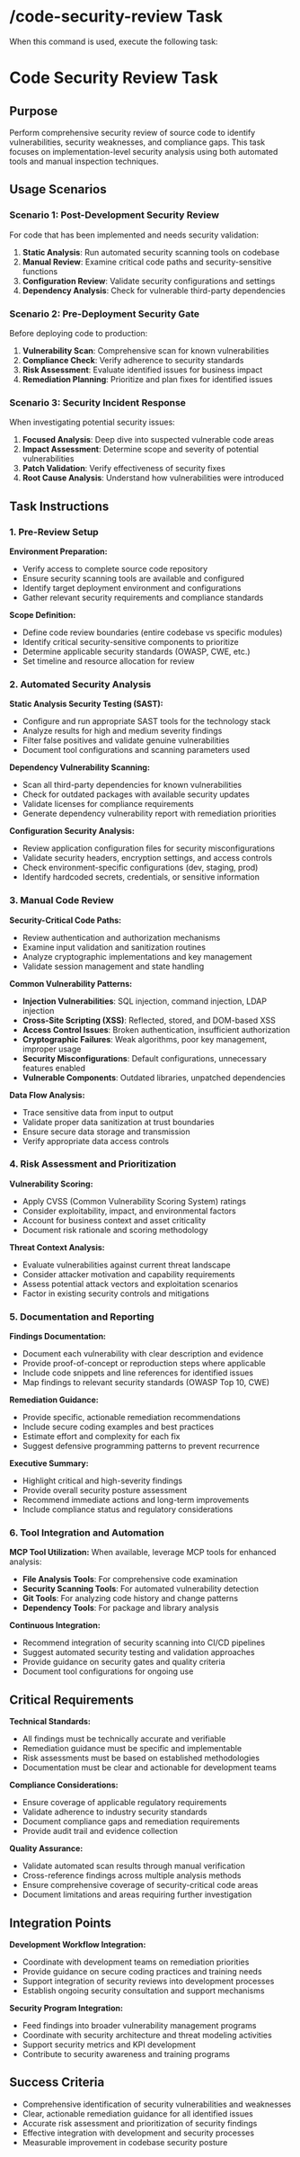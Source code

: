 # /code-security-review Task

When this command is used, execute the following task:

# Code Security Review Task

## Purpose

Perform comprehensive security review of source code to identify vulnerabilities, security weaknesses, and compliance gaps. This task focuses on implementation-level security analysis using both automated tools and manual inspection techniques.

## Usage Scenarios

### Scenario 1: Post-Development Security Review
For code that has been implemented and needs security validation:
1. **Static Analysis**: Run automated security scanning tools on codebase
2. **Manual Review**: Examine critical code paths and security-sensitive functions
3. **Configuration Review**: Validate security configurations and settings
4. **Dependency Analysis**: Check for vulnerable third-party dependencies

### Scenario 2: Pre-Deployment Security Gate
Before deploying code to production:
1. **Vulnerability Scan**: Comprehensive scan for known vulnerabilities
2. **Compliance Check**: Verify adherence to security standards
3. **Risk Assessment**: Evaluate identified issues for business impact
4. **Remediation Planning**: Prioritize and plan fixes for identified issues

### Scenario 3: Security Incident Response
When investigating potential security issues:
1. **Focused Analysis**: Deep dive into suspected vulnerable code areas
2. **Impact Assessment**: Determine scope and severity of potential vulnerabilities
3. **Patch Validation**: Verify effectiveness of security fixes
4. **Root Cause Analysis**: Understand how vulnerabilities were introduced

## Task Instructions

### 1. Pre-Review Setup

**Environment Preparation:**
- Verify access to complete source code repository
- Ensure security scanning tools are available and configured
- Identify target deployment environment and configurations
- Gather relevant security requirements and compliance standards

**Scope Definition:**
- Define code review boundaries (entire codebase vs specific modules)
- Identify critical security-sensitive components to prioritize
- Determine applicable security standards (OWASP, CWE, etc.)
- Set timeline and resource allocation for review

### 2. Automated Security Analysis

**Static Analysis Security Testing (SAST):**
- Configure and run appropriate SAST tools for the technology stack
- Analyze results for high and medium severity findings
- Filter false positives and validate genuine vulnerabilities
- Document tool configurations and scanning parameters used

**Dependency Vulnerability Scanning:**
- Scan all third-party dependencies for known vulnerabilities
- Check for outdated packages with available security updates
- Validate licenses for compliance requirements
- Generate dependency vulnerability report with remediation priorities

**Configuration Security Analysis:**
- Review application configuration files for security misconfigurations
- Validate security headers, encryption settings, and access controls
- Check environment-specific configurations (dev, staging, prod)
- Identify hardcoded secrets, credentials, or sensitive information

### 3. Manual Code Review

**Security-Critical Code Paths:**
- Review authentication and authorization mechanisms
- Examine input validation and sanitization routines
- Analyze cryptographic implementations and key management
- Validate session management and state handling

**Common Vulnerability Patterns:**
- **Injection Vulnerabilities**: SQL injection, command injection, LDAP injection
- **Cross-Site Scripting (XSS)**: Reflected, stored, and DOM-based XSS
- **Access Control Issues**: Broken authentication, insufficient authorization
- **Cryptographic Failures**: Weak algorithms, poor key management, improper usage
- **Security Misconfigurations**: Default configurations, unnecessary features enabled
- **Vulnerable Components**: Outdated libraries, unpatched dependencies

**Data Flow Analysis:**
- Trace sensitive data from input to output
- Validate proper data sanitization at trust boundaries
- Ensure secure data storage and transmission
- Verify appropriate data access controls

### 4. Risk Assessment and Prioritization

**Vulnerability Scoring:**
- Apply CVSS (Common Vulnerability Scoring System) ratings
- Consider exploitability, impact, and environmental factors
- Account for business context and asset criticality
- Document risk rationale and scoring methodology

**Threat Context Analysis:**
- Evaluate vulnerabilities against current threat landscape
- Consider attacker motivation and capability requirements
- Assess potential attack vectors and exploitation scenarios
- Factor in existing security controls and mitigations

### 5. Documentation and Reporting

**Findings Documentation:**
- Document each vulnerability with clear description and evidence
- Provide proof-of-concept or reproduction steps where applicable
- Include code snippets and line references for identified issues
- Map findings to relevant security standards (OWASP Top 10, CWE)

**Remediation Guidance:**
- Provide specific, actionable remediation recommendations
- Include secure coding examples and best practices
- Estimate effort and complexity for each fix
- Suggest defensive programming patterns to prevent recurrence

**Executive Summary:**
- Highlight critical and high-severity findings
- Provide overall security posture assessment
- Recommend immediate actions and long-term improvements
- Include compliance status and regulatory considerations

### 6. Tool Integration and Automation

**MCP Tool Utilization:**
When available, leverage MCP tools for enhanced analysis:
- **File Analysis Tools**: For comprehensive code examination
- **Security Scanning Tools**: For automated vulnerability detection
- **Git Tools**: For analyzing code history and change patterns
- **Dependency Tools**: For package and library analysis

**Continuous Integration:**
- Recommend integration of security scanning into CI/CD pipelines
- Suggest automated security testing and validation approaches
- Provide guidance on security gates and quality criteria
- Document tool configurations for ongoing use

## Critical Requirements

**Technical Standards:**
- All findings must be technically accurate and verifiable
- Remediation guidance must be specific and implementable
- Risk assessments must be based on established methodologies
- Documentation must be clear and actionable for development teams

**Compliance Considerations:**
- Ensure coverage of applicable regulatory requirements
- Validate adherence to industry security standards
- Document compliance gaps and remediation requirements
- Provide audit trail and evidence collection

**Quality Assurance:**
- Validate automated scan results through manual verification
- Cross-reference findings across multiple analysis methods
- Ensure comprehensive coverage of security-critical code areas
- Document limitations and areas requiring further investigation

## Integration Points

**Development Workflow Integration:**
- Coordinate with development teams on remediation priorities
- Provide guidance on secure coding practices and training needs
- Support integration of security reviews into development processes
- Establish ongoing security consultation and support mechanisms

**Security Program Integration:**
- Feed findings into broader vulnerability management programs
- Coordinate with security architecture and threat modeling activities
- Support security metrics and KPI development
- Contribute to security awareness and training programs

## Success Criteria

- Comprehensive identification of security vulnerabilities and weaknesses
- Clear, actionable remediation guidance for all identified issues
- Accurate risk assessment and prioritization of security findings
- Effective integration with development and security processes
- Measurable improvement in codebase security posture